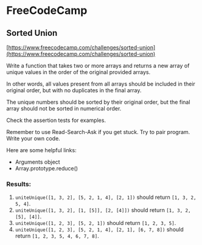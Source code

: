 # FreeCodeCamp
## Sorted Union 

[https://www.freecodecamp.com/challenges/sorted-union](https://www.freecodecamp.com/challenges/sorted-union)

Write a function that takes two or more arrays and returns a new array of unique values in the order of the original provided arrays.

In other words, all values present from all arrays should be included in their original order, but with no duplicates in the final array.

The unique numbers should be sorted by their original order, but the final array should not be sorted in numerical order.

Check the assertion tests for examples.

Remember to use Read-Search-Ask if you get stuck. Try to pair program. Write your own code.

Here are some helpful links:

* Arguments object
* Array.prototype.reduce()

### Results:
1. `uniteUnique([1, 3, 2], [5, 2, 1, 4], [2, 1])` should return `[1, 3, 2, 5, 4]`.
2. `uniteUnique([1, 3, 2], [1, [5]], [2, [4]])` should return `[1, 3, 2, [5], [4]]`.
3. `uniteUnique([1, 2, 3], [5, 2, 1])` should return `[1, 2, 3, 5]`.
4. `uniteUnique([1, 2, 3], [5, 2, 1, 4], [2, 1], [6, 7, 8])` should return `[1, 2, 3, 5, 4, 6, 7, 8]`.
